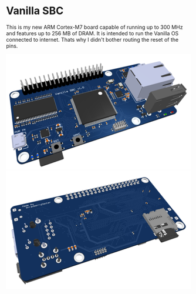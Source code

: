 # Vanilla SBC

This is my new ARM Cortex-M7 board capable of running up to 300 MHz and features up to 256 MB of DRAM. It is intended to run the Vanilla OS connected to internet. Thats why I didn't bother routing the reset of the pins.

<img src="https://github.com/strawberryhacker/vanilla-sbc/blob/master/Graphics/top_view.PNG" width="700">

<img src="https://github.com/strawberryhacker/vanilla-sbc/blob/master/Graphics/bottom_view.PNG" width="700">
